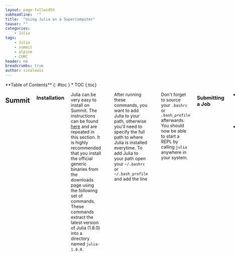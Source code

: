 ```yaml
---
layout: page-fullwidth
subheadline:  ""
title:  "Using Julia on a Supercomputer"
teaser: ""
categories:
    - Julia
tags:
    - Julia
    - summit
    - alpine
    - CURC
header: no
breadcrumbs: true
author: sinalewis
---
```


<div class="row">
<div class="medium-4 medium-push-8 columns" markdown="1">
<div class="panel radius" markdown="1">
**Table of Contents**
{: #toc }
*  TOC
{:toc}
</div>
</div><!-- /.medium-4.columns -->

<div class="medium-8 medium-pull-4 columns" markdown="1">

## Summit

### Installation

Julia can be very easy to install on Summit. The instructions can be found [here](https://julialang.org/downloads/platform/#linux_and_freebsd) and are repeated in this section. It is highly recommended that you install the official generic binaries from the downloads page using the following set of commands. These commands extract the latest version of Julia (1.8.0) into a directory named `julia-1.8.0`.

```bash
wget https://julialang-s3.julialang.org/bin/linux/x64/1.8/julia-1.8.0-linux-x86_64.tar.gz
tar zxvf julia-1.8.0-linux-x86_64.tar.gz
```

After running these commands, you want to add Julia to your path, otherwise you'll need to specify the full path to where Julia is installed everytime. To add Julia to your path open your `~/.bashrc` or `~/.bash_profile` and add the line

```bash
export PATH=$PATH:/path/to/JuliaDirectory/bin
```

Don't forget to source your `.bashrc` or `.bash_profile` afterwards. You should now be able to start a REPL by calling `julia` anywhere in your system.

### Submitting a Job

- Add `using Pkg` and `Pkg.activate(".")` at the top of a dedicated `run.jl` file
- Don't use special characters in your code


### Pulling from GitHub



### Adding your own Packages

Unlike my experience locally, if you want to add a package of your own to you current environment `dev PackageName` doesn't work. Instead, you need to use the command `dev "git@github.com:user/PackageName.jl.git"`.